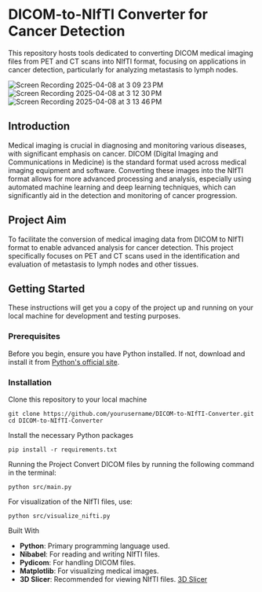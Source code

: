 # DICOM-to-NIfTI Converter for Cancer Detection

This repository hosts tools dedicated to converting DICOM medical imaging files from PET and CT scans into NIfTI format, focusing on applications in cancer detection, particularly for analyzing metastasis to lymph nodes.

![Screen Recording 2025-04-08 at 3 09 23 PM](https://github.com/user-attachments/assets/a6e7b724-15a2-42c8-8f02-119150ef4cfd) ![Screen Recording 2025-04-08 at 3 12 30 PM](https://github.com/user-attachments/assets/8dc36595-12a2-4ae2-bea2-dbe30ac6dcf0)![Screen Recording 2025-04-08 at 3 13 46 PM](https://github.com/user-attachments/assets/128a9e5b-2b1d-4d5c-87d8-8e861719df7f)


## Introduction

Medical imaging is crucial in diagnosing and monitoring various diseases, with significant emphasis on cancer. DICOM (Digital Imaging and Communications in Medicine) is the standard format used across medical imaging equipment and software. Converting these images into the NIfTI format allows for more advanced processing and analysis, especially using automated machine learning and deep learning techniques, which can significantly aid in the detection and monitoring of cancer progression.

## Project Aim

To facilitate the conversion of medical imaging data from DICOM to NIfTI format to enable advanced analysis for cancer detection. This project specifically focuses on PET and CT scans used in the identification and evaluation of metastasis to lymph nodes and other tissues.


## Getting Started

These instructions will get you a copy of the project up and running on your local machine for development and testing purposes.

### Prerequisites

Before you begin, ensure you have Python installed. If not, download and install it from [Python's official site](https://www.python.org/).

### Installation

Clone this repository to your local machine
```
git clone https://github.com/yourusername/DICOM-to-NIfTI-Converter.git
cd DICOM-to-NIfTI-Converter
```
Install the necessary Python packages
```
pip install -r requirements.txt
```
Running the Project
Convert DICOM files by running the following command in the terminal:
```
python src/main.py
```
For visualization of the NIfTI files, use:
```
python src/visualize_nifti.py
```


Built With
- **Python**: Primary programming language used.
- **Nibabel**: For reading and writing NIfTI files.
- **Pydicom**: For handling DICOM files.
- **Matplotlib**: For visualizing medical images.
- **3D Slicer**: Recommended for viewing NIfTI files. [3D Slicer](https://www.slicer.org/)

